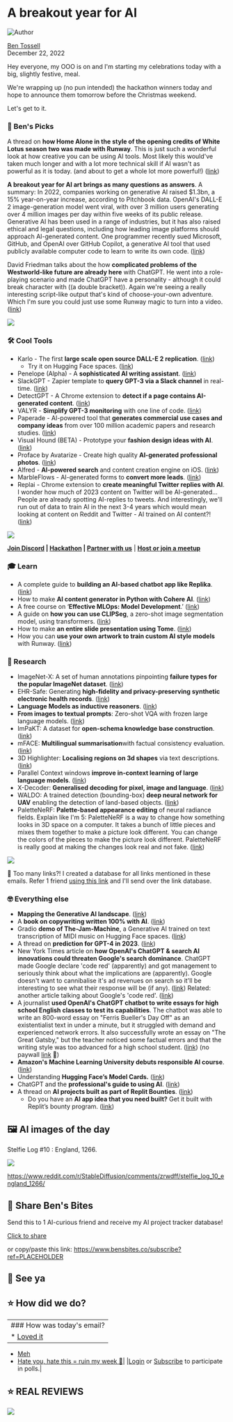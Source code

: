 # A breakout year for AI

![Author](https://media.beehiiv.com/cdn-cgi/image/fit=scale-down,format=auto,onerror=redirect,quality=80/uploads/user/profile_picture/fc858b4d-39e3-4be1-abf4-2b55504e21a2/thumb_uJ4UYake_400x400.jpg)

[Ben Tossell](https://www.twitter.com/bentossell)\
December 22, 2022

Hey everyone, my OOO is on and I'm starting my celebrations today with a big, slightly festive, meal.

We're wrapping up (no pun intended) the hackathon winners today and hope to announce them tomorrow before the Christmas weekend.

Let's get to it.

### **🤌 Ben's Picks**

A thread on **how Home Alone in the style of the opening credits of White Lotus season two was made with Runway**. This is just such a wonderful look at how creative you can be using AI tools. Most likely this would've taken much longer and with a lot more technical skill if AI wasn't as powerful as it is today. (and about to get a whole lot more powerful!) ([link](https://twitter.com/umpherj/status/1605592055450738688?s=20\&t=M5X7Ie2309iwQHS1pEqqKA))

**A breakout year for AI art brings as many questions as answers**. A summary: In 2022, companies working on generative AI raised $1.3bn, a 15% year-on-year increase, according to Pitchbook data. OpenAI's DALL-E 2 image-generation model went viral, with over 3 million users generating over 4 million images per day within five weeks of its public release. Generative AI has been used in a range of industries, but it has also raised ethical and legal questions, including how leading image platforms should approach AI-generated content. One programmer recently sued Microsoft, GitHub, and OpenAI over GitHub Copilot, a generative AI tool that used publicly available computer code to learn to write its own code. ([link](https://www.emergingtechbrew.com/stories/2022/12/20/a-breakout-year-for-ai-art-brings-as-many-questions-as-answers))

David Friedman talks about the how **complicated problems of the Westworld-like future are already here** with ChatGPT. He went into a role-playing scenario and made ChatGPT have a personality - although it could break character with ((a double bracket)). Again we're seeing a really interesting script-like output that's kind of choose-your-own adventure. Which I'm sure you could just use some Runway magic to turn into a video. ([link](https://ironicsans.substack.com/p/westworld-is-here-and-the-bodies))

![](https://media.beehiiv.com/cdn-cgi/image/fit=scale-down,format=auto,onerror=redirect,quality=80/uploads/asset/file/73ac7b95-16f5-40b1-85c4-bfc9689b8af8/78f9d0fb-5999-43f4-bcc0-d9a755a88185_1564x240.png)

### **🛠️ Cool Tools**

- Karlo - The first **large scale open source DALL-E 2 replication**. ([link](https://github.com/kakaobrain/karlo))
  - Try it on Hugging Face spaces. ([link](https://huggingface.co/spaces/kakaobrain/karlo))
- Penelope (Alpha) - A **sophisticated AI writing assistant**. ([link](https://penelope-ai.vercel.app/))
- SlackGPT - Zapier template to **query GPT-3 via a Slack channel** in real-time. ([link](https://zapier.com/shared/query-gpt-3-via-a-slack-channel/a7551c53beda75b3bf65c315f027de04a4b323ef))
- DetectGPT - A Chrome extension to **detect if a page contains AI-generated content**. ([link](https://chrome.google.com/webstore/detail/detect-gpt/oadkgbgppkhoaaoepjbcnjejmkknaobg))
- VALYR - **Simplify GPT-3 monitoring** with one line of code. ([link](https://www.valyrai.com/))
- Paperade - AI-powered tool that **generates commercial use cases and company ideas** from over 100 million academic papers and research studies. ([link](https://www.paperade.co/))
- Visual Hound (BETA) - Prototype your **fashion design ideas with AI**. ([link](https://visualhound.com/))
- Proface by Avatarize - Create high quality **AI-generated professional photos**. ([link](https://avatarize.club/proface))
- Alfred - **AI-powered search** and content creation engine on iOS. ([link](https://www.alfredsearch.com/))
- MarbleFlows - AI-generated forms to **convert more leads**. ([link](https://app.marbleflows.com/ai-generator))
- Replai - Chrome extension to **create meaningful Twitter replies with AI**. I wonder how much of 2023 content on Twitter will be AI-generated... People are already spotting AI-replies to tweets. And interestingly, we'll run out of data to train AI in the next 3-4 years which would mean looking at content on Reddit and Twitter - AI trained on AI content?! ([link](https://replai.so/))

![](https://media.beehiiv.com/cdn-cgi/image/fit=scale-down,format=auto,onerror=redirect,quality=80/uploads/asset/file/29502a07-6650-462f-98a7-383435d4d88c/screenshot-2022-12-20-at-8.34.46-pm.png)

**[Join Discord](https://discord.gg/qd92NKjDdE) | [Hackathon](https://vanilla-peach-484.notion.site/Ben-s-Bites-AI-Hackathon-27k-324b3e8b3d474a12a2e828b7ac45f9f9) | [Partner with us](https://sponsor.bensbites.co/)** | [**Host or join a meetup**](https://meetups.bensbites.co/)

### **🎓 Learn**

- A complete guide to **building an AI-based chatbot app like Replika**. ([link](https://www.mindinventory.com/blog/ai-based-chatbot-app-like-replika/))
- How to make **AI content generator in Python with Cohere AI**. ([link](https://www.youtube.com/watch?v=TjxgmLQrDJA))
- A free course on ‘**Effective MLOps: Model Development**.’ ([link](https://www.wandb.courses/courses/effective-mlops-model-development))
- A guide on **how you can use CLIPSeg**, a zero-shot image segmentation model, using transformers. ([link](https://huggingface.co/blog/clipseg-zero-shot))
- How to make **an entire slide presentation using Tome**. ([link](https://www.youtube.com/watch?v=5Kjex9N_wnc))
- How you can **use your own artwork to train custom AI style models** with Runway. ([link](https://twitter.com/notiansans/status/1605700201053765632?s=12\&t=627yjrqi1exqBQijI3pHeQ))

### **🔬 Research**

- ImageNet-X: A set of human annotations pinpointing **failure types for the popular ImageNet dataset**. ([link](https://facebookresearch.github.io/imagenetx/site/home))
- EHR-Safe: Generating **high-fidelity and privacy-preserving synthetic electronic health records**. ([link](https://ai.googleblog.com/2022/12/ehr-safe-generating-high-fidelity-and.html))
- **Language Models as inductive reasoners**. ([link](https://t.co/7TXSVdmix9))
- **From images to textual prompts**: Zero-shot VQA with frozen large language models. ([link](https://t.co/LYwIgRP6EX))
- ImPaKT: A dataset for **open-schema knowledge base construction**. ([link](https://t.co/xN4SmNVNJP))
- mFACE: **Multilingual summarisation**with factual consistency evaluation. ([link](https://t.co/A70WNpaZxe))
- 3D Highlighter: **Localising regions on 3d shapes** via text descriptions. ([link](https://t.co/8oviwYoIkX))
- Parallel Context windows **improve in-context learning of large language models**. ([link](https://t.co/4Zkqdr8wBn))
- X-Decoder: **Generalised decoding for pixel, image and language**. ([link](https://t.co/aqVdA3akGY))
- WALDO: A trained detection (bounding-box) **deep neural network for UAV** enabling the detection of land-based objects. ([link](https://github.com/stephansturges/WALDO))
- PaletteNeRF: **Palette-based appearance editing** of neural radiance fields. Explain like I'm 5: PaletteNeRF is a way to change how something looks in 3D space on a computer. It takes a bunch of little pieces and mixes them together to make a picture look different. You can change the colors of the pieces to make the picture look different. PaletteNeRF is really good at making the changes look real and not fake. ([link](https://t.co/zsA8STcoU9))

![](https://media.beehiiv.com/cdn-cgi/image/fit=scale-down,format=auto,onerror=redirect,quality=80/uploads/asset/file/359cfb9e-7349-4c7c-958f-e4fc2a187c37/Screen_Recording_2022-12-22_at_11.52.22.gif)

👋 Too many links?! I created a database for all links mentioned in these emails. Refer 1 friend [using this link](https://www.bensbites.co/subscribe?ref=PLACEHOLDER) and I'll send over the link database.

### **🤓 Everything else**

- **Mapping the Generative AI landscape**. ([link](https://www.antler.co/blog/generative-ai))
- A **book on copywriting written 100% with AI**. ([link](https://twitter.com/grsl_fr/status/1605483635628421122?s=20\&t=0iqkGSyq-iC7MkVJoofAhQ))
- ​​Gradio **demo of The-Jam-Machine**, a Generative AI trained on text transcription of MIDI music on Hugging Face spaces. ([link](https://huggingface.co/spaces/JammyMachina/the-jam-machine-app))
- A thread on **prediction for GPT-4 in 2023**. ([link](https://twitter.com/ramaswmysridhar/status/1605603043046674435?s=12\&t=627yjrqi1exqBQijI3pHeQ))
- New York Times article on **how OpenAI's ChatGPT & search AI innovations could threaten Google's search dominance**. ChatGPT made Google declare 'code red' (apparently) and got management to seriously think about what the implications are (apparently). Google doesn't want to cannibalise it's ad revenues on search so it'll be interesting to see what their response will be (if any). ([link](https://www.nytimes.com/2022/12/21/technology/ai-chatgpt-google-search.html)) Related: another article talking about Google's 'code red'. ([link](https://9to5google.com/2022/12/21/google-code-red-chatgpt/))
- A journalist **used OpenAI's ChatGPT chatbot to write essays for high school English classes to test its capabilities**. The chatbot was able to write an 800-word essay on "Ferris Bueller's Day Off" as an existentialist text in under a minute, but it struggled with demand and experienced network errors. It also successfully wrote an essay on "The Great Gatsby," but the teacher noticed some factual errors and that the writing style was too advanced for a high school student. ([link](https://www.wsj.com/articles/chatgpt-wrote-my-ap-english-essayand-i-passed-11671628256?mod=e2tw)) (no paywall [link](https://archive.vn/DiNYU) 🤫)
- **Amazon's Machine Learning University debuts responsible AI course**. ([link](https://www.amazon.science/latest-news/amazon-machine-learning-university-debuts-free-responsible-ai-course))
- Understanding **Hugging Face’s Model Cards.** ([link](https://huggingface.co/blog/model-cards))
- ChatGPT and the **professional's guide to using AI**. ([link](https://www.linkedin.com/pulse/chatgpt-professionals-guide-using-ai-allie-k-miller/))
- A thread on **AI projects built as part of Replit Bounties**. ([link](https://twitter.com/replit/status/1605701084688707584?s=12\&t=627yjrqi1exqBQijI3pHeQ))
  - Do you have an **AI app idea that you need built?** Get it built with Replit’s bounty program. ([link](https://replit.typeform.com/to/tLtYQMOw?typeform-source=t.co))

## **🖼 AI images of the day**

Stelfie Log #10 : England, 1266.

![](https://media.beehiiv.com/cdn-cgi/image/fit=scale-down,format=auto,onerror=redirect,quality=80/uploads/asset/file/5071e786-dbef-4e29-9397-1ea2268577d0/il43e1vtma7a1.png)

<https://www.reddit.com/r/StableDiffusion/comments/zrwdff/stelfie_log_10_england_1266/>

## **🤗 Share Ben's Bites**

Send this to 1 AI-curious friend and receive my AI project tracker database!

[Click to share](https://www.bensbites.co/subscribe?ref=PLACEHOLDER)

or copy/paste this link: https://www.bensbites.co/subscribe?ref=PLACEHOLDER

## **👋 See ya**

## **⭐️ How did we do?**

||
|:---|
|### How was today's email?|
|\* [Loved it](https://www.bensbites.co/login)

- [Meh](https://www.bensbites.co/login)
- [Hate you, hate this = ruin my week 🥹](https://www.bensbites.co/login)|
  |[Login](https://www.bensbites.co/login) or [Subscribe](https://www.bensbites.co/subscribe) to participate in polls.|

## **⭐️ REAL** REVIEWS

![](https://media.beehiiv.com/cdn-cgi/image/fit=scale-down,format=auto,onerror=redirect,quality=80/uploads/asset/file/c8a91ecd-5477-493e-bb9d-9ed8f04bde24/Screenshot_2022-12-13_at_14.55.58.png)
